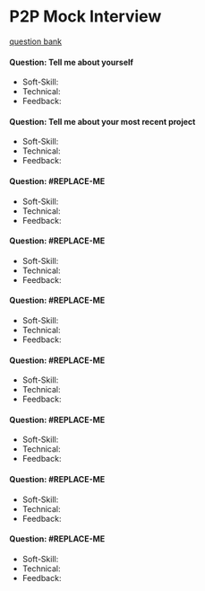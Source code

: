 # P2P Mock Interview
[question bank](questions.md)
#### Question: Tell me about yourself
  - Soft-Skill:
  - Technical:
  - Feedback:
#### Question: Tell me about your most recent project
  - Soft-Skill:
  - Technical:
  - Feedback:
#### Question: #REPLACE-ME
  - Soft-Skill:
  - Technical:
  - Feedback:
#### Question: #REPLACE-ME
  - Soft-Skill:
  - Technical:
  - Feedback:
#### Question: #REPLACE-ME
  - Soft-Skill:
  - Technical:
  - Feedback:
#### Question: #REPLACE-ME
  - Soft-Skill:
  - Technical:
  - Feedback:
#### Question: #REPLACE-ME
  - Soft-Skill:
  - Technical:
  - Feedback:
#### Question: #REPLACE-ME
  - Soft-Skill:
  - Technical:
  - Feedback:
#### Question: #REPLACE-ME
  - Soft-Skill:
  - Technical:
  - Feedback:
